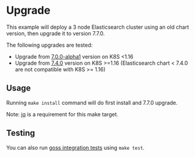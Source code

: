 # Upgrade

This example will deploy a 3 node Elasticsearch cluster using an old chart version,
then upgrade it to version 7.7.0.

The following upgrades are tested:
- Upgrade from [7.0.0-alpha1][] version on K8S <1.16
- Upgrade from [7.4.0][] version on K8S >=1.16 (Elasticsearch chart < 7.4.0 are
not compatible with K8S >= 1.16)


## Usage

Running `make install` command will do first install and 7.7.0 upgrade.

Note: [jq][] is a requirement for this make target.


## Testing

You can also run [goss integration tests][] using `make test`.


[7.0.0-alpha1]: https://github.com/elastic/helm-charts/releases/tag/7.0.0-alpha1
[7.4.0]: https://github.com/elastic/helm-charts/releases/tag/7.4.0
[goss integration tests]: https://github.com/elastic/helm-charts/tree/master/elasticsearch/examples/upgrade/test/goss.yaml
[jq]: https://stedolan.github.io/jq/
